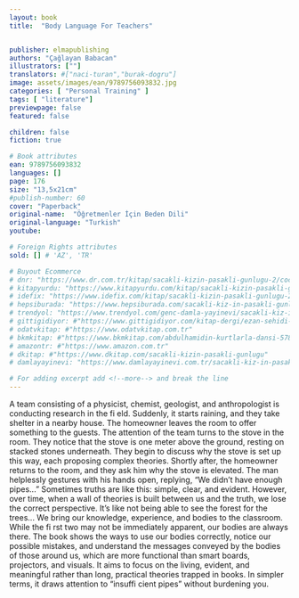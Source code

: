 ```yaml
---
layout: book
title:  "Body Language For Teachers"


publisher: elmapublishing
authors: "Çağlayan Babacan"
illustrators: [""]
translators: #["naci-turan","burak-dogru"]
image: assets/images/ean/9789756093832.jpg
categories: [ "Personal Training" ]
tags: [ "literature"]
previewpage: false
featured: false

children: false
fiction: true

# Book attributes
ean: 9789756093832
languages: []
page: 176
size: "13,5x21cm"
#publish-number: 60
cover: "Paperback"
original-name:  "Öğretmenler İçin Beden Dili"
original-language: "Turkish"
youtube:

# Foreign Rights attributes
sold: [] # 'AZ', 'TR'

# Buyout Ecommerce
# dnr: "https://www.dr.com.tr/kitap/sacakli-kizin-pasakli-gunlugu-2/cocuk-ve-genclik/genclik-10-yas/roman-oyku/urunno=0001893059001"
# kitapyurdu: "https://www.kitapyurdu.com/kitap/sacakli-kizin-pasakli-gunlugu-2-/560122.html&filter_name=Sa%C3%A7akl%C4%B1+K%C4%B1z%27%C4%B1n+Pasakl%C4%B1+G%C3%BCnl%C3%BC%C4%9F%C3%BC+2"
# idefix: "https://www.idefix.com/kitap/sacakli-kizin-pasakli-gunlugu-2/cocuk-ve-genclik/genclik-10-yas/roman-oyku/urunno=0001893059001"
# hepsiburada: "https://www.hepsiburada.com/sacakli-kiz-in-pasakli-gunlugu-2-damla-yayinevi-p-HBV000012ER86"
# trendyol: "https://www.trendyol.com/genc-damla-yayinevi/sacakli-kiz-in-pasakli-gunlugu-2-p-54825777"
# gittigidiyor: #"https://www.gittigidiyor.com/kitap-dergi/ezan-sehidi-adnan-menderes_pdp_732728793"
# odatvkitap: #"https://www.odatvkitap.com.tr"
# bkmkitap: #"https://www.bkmkitap.com/abdulhamidin-kurtlarla-dansi-578226"
# amazontr: #"https://www.amazon.com.tr"
# dkitap: #"https://www.dkitap.com/sacakli-kizin-pasakli-gunlugu"
# damlayayinevi: "https://www.damlayayinevi.com.tr/sacakli-kiz-in-pasakli-gunlugu-2-bu-iste-bi-terslik-var"

# For adding excerpt add <!--more--> and break the line
---
```

A team consisting of a physicist, chemist, geologist, and anthropologist is conducting research in
the fi eld. Suddenly, it starts raining, and they take
shelter in a nearby house. The homeowner leaves
the room to offer something to the guests. The
attention of the team turns to the stove in the room.
They notice that the stove is one meter above the
ground, resting on stacked stones underneath.
They begin to discuss why the stove is set up this
way, each proposing complex theories. Shortly
after, the homeowner returns to the room, and they
ask him why the stove is elevated. The man helplessly gestures with his hands open, replying, “We
didn’t have enough pipes...”
Sometimes truths are like this: simple, clear, and
evident. However, over time, when a wall of theories is built between us and the truth, we lose the
correct perspective. It’s like not being able to see
the forest for the trees... We bring our knowledge,
experience, and bodies to the classroom. While
the fi rst two may not be immediately apparent,
our bodies are always there. The book shows
the ways to use our bodies correctly, notice our
possible mistakes, and understand the messages
conveyed by the bodies of those around us, which
are more functional than smart boards, projectors,
and visuals. It aims to focus on the living, evident,
and meaningful rather than long, practical theories
trapped in books. In simpler terms, it draws attention to “insuffi cient pipes” without burdening you.
<!--more--> 


